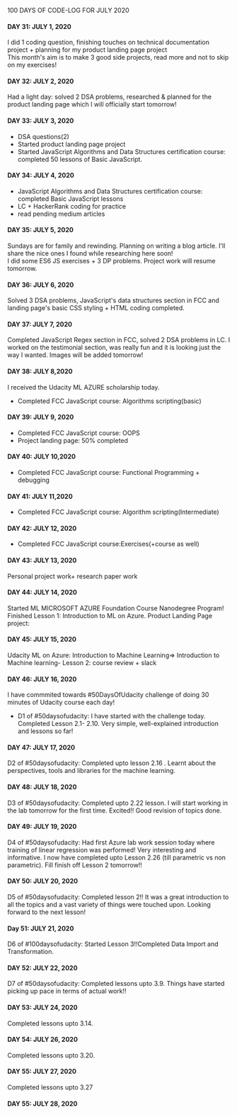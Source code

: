 100 DAYS OF CODE-LOG FOR JULY 2020

#### DAY 31: JULY 1, 2020
I did 1 coding question, finishing touches on technical documentation project + planning for my product landing page project <br/>
This month's aim is to make 3 good side projects, read more and not to skip on my exercises!

#### DAY 32: JULY 2, 2020
Had a light day: solved 2 DSA problems, researched & planned for the product landing page which I will officially start tomorrow! 

#### DAY 33: JULY 3, 2020
- DSA questions(2)
- Started product landing page project
- Started JavaScript Algorithms and Data Structures certification course: completed 50 lessons of Basic JavaScript.

#### DAY 34: JULY 4, 2020
- JavaScript Algorithms and Data Structures certification course: completed Basic JavaScript lessons
- LC + HackerRank coding for practice
- read pending medium articles

#### DAY 35: JULY 5, 2020
Sundays are for family and rewinding. Planning on writing a blog article. I'll share the nice ones I found while researching here soon!
<br/>
I did some ES6 JS exercises + 3 DP problems. Project work will resume tomorrow.

#### DAY 36: JULY 6, 2020
Solved 3 DSA problems, JavaScript's data structures section in FCC and landing page's basic CSS styling + HTML coding completed. 

#### DAY 37: JULY 7, 2020
Completed JavaScript Regex section in FCC, solved 2 DSA problems in LC. I worked on the testimonial section, was really fun and it is looking just the way I wanted. Images will be added tomorrow!

#### DAY 38: JULY 8,2020
I received the Udacity ML AZURE scholarship today. 
- Completed FCC JavaScript course: Algorithms scripting(basic)

#### DAY 39: JULY 9, 2020

- Completed FCC JavaScript course: OOPS
- Project landing page: 50% completed

#### DAY 40: JULY 10,2020

- Completed FCC JavaScript course: Functional Programming + debugging

#### DAY 41: JULY 11,2020

- Completed FCC JavaScript course: Algorithm scripting(Intermediate)

#### DAY 42: JULY 12, 2020

- Completed FCC JavaScript course:Exercises(+course as well) 

#### DAY 43: JULY 13, 2020

Personal project work+ research paper work

#### DAY 44: JULY 14, 2020

Started ML MICROSOFT AZURE Foundation Course Nanodegree Program! Finished Lesson 1: Introduction to ML on Azure.
Product Landing Page project:

#### DAY 45: JULY 15, 2020

Udacity ML on Azure: Introduction to Machine Learning=> Introduction to Machine learning- Lesson 2: course review + slack  

#### DAY 46: JULY 16, 2020

I have commmited towards #50DaysOfUdacity challenge of doing 30 minutes of Udacity course each day!
- D1 of #50daysofudacity: I have started with the challenge today. Completed Lesson 2.1- 2.10. Very simple, well-explained introduction and lessons so far!

#### DAY 47: JULY 17, 2020

D2 of #50daysofudacity: Completed upto lesson 2.16 . Learnt about the perspectives, tools and libraries for the machine learning.

#### DAY 48: JULY 18, 2020

D3 of #50daysofudacity: Completed upto 2.22 lesson. I will start working in the lab tomorrow for the first time. Excited!! Good revision of topics done.

#### DAY 49: JULY 19, 2020

D4 of #50daysofudacity: Had first Azure lab work session today where training of linear regression was performed! Very interesting and informative. I now have completed upto Lesson 2.26 (till parametric vs non parametric). Fill finish off Lesson 2 tomorrow!!

#### DAY 50: JULY 20, 2020

D5 of #50daysofudacity: Completed lesson 2!! It was a great introduction to all the topics and a vast variety of things were touched upon. Looking forward to the next lesson!

#### Day 51: JULY 21, 2020

D6 of #100daysofudacity: Started Lesson 3!!Completed Data Import and Transformation.

#### DAY 52: JULY 22, 2020

D7 of #50daysofudacity: Completed lessons upto 3.9. Things have started picking up pace in terms of actual work!! 

#### DAY 53: JULY 24, 2020

Completed lessons upto 3.14.


#### DAY 54: JULY 26, 2020

Completed lessons upto 3.20.

#### DAY 55: JULY 27, 2020

Completed lessons upto 3.27

#### DAY 55: JULY 28, 2020
